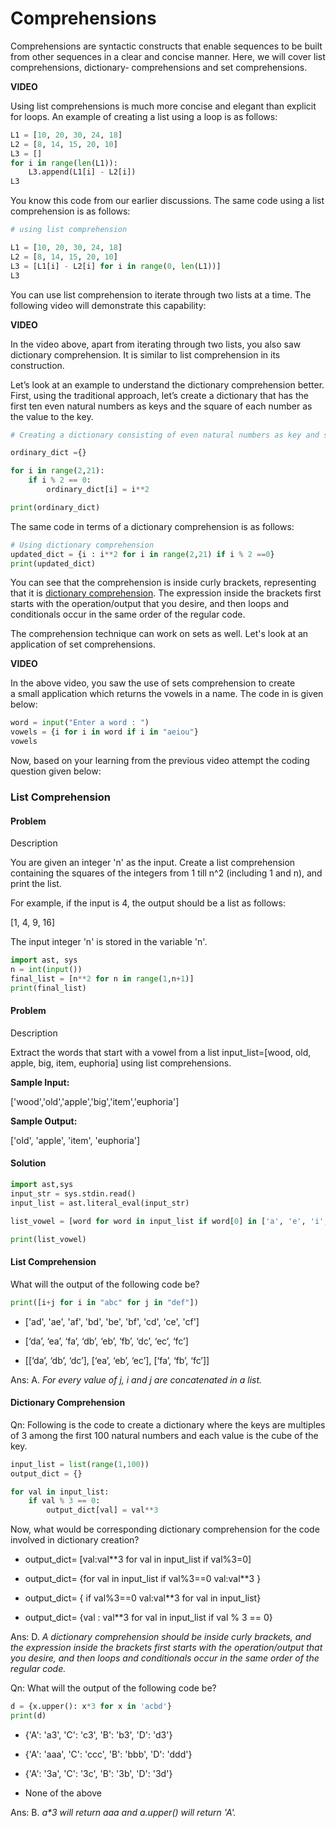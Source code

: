 # Comprehensions

Comprehensions are syntactic constructs that enable sequences to be built from other sequences in a clear and concise manner. Here, we will cover list comprehensions, dictionary- comprehensions and set comprehensions.

**VIDEO**

Using list comprehensions is much more concise and elegant than explicit for loops. An example of creating a list using a loop is as follows:

```python
L1 = [10, 20, 30, 24, 18]
L2 = [8, 14, 15, 20, 10]
L3 = []
for i in range(len(L1)):
    L3.append(L1[i] - L2[i])
L3
```

You know this code from our earlier discussions. The same code using a list comprehension is as follows:

```python
# using list comprehension

L1 = [10, 20, 30, 24, 18]
L2 = [8, 14, 15, 20, 10]
L3 = [L1[i] - L2[i] for i in range(0, len(L1))]
L3
```

You can use list comprehension to iterate through two lists at a time. The following video will demonstrate this capability:

**VIDEO**

In the video above, apart from iterating through two lists, you also saw dictionary comprehension. It is similar to list comprehension in its construction.  

Let’s look at an example to understand the dictionary comprehension better. First, using the traditional approach, let’s create a dictionary that has the first ten even natural numbers as keys and the square of each number as the value to the key.

```python
# Creating a dictionary consisting of even natural numbers as key and square of each element as value

ordinary_dict ={}

for i in range(2,21):
    if i % 2 == 0:
        ordinary_dict[i] = i**2

print(ordinary_dict)
```

The same code in terms of a dictionary comprehension is as follows:

```python
# Using dictionary comprehension
updated_dict = {i : i**2 for i in range(2,21) if i % 2 ==0}
print(updated_dict)
```

You can see that the comprehension is inside curly brackets, representing that it is <u>dictionary comprehension</u>. The expression inside the brackets first starts with the operation/output that you desire, and then loops and conditionals occur in the same order of the regular code. 

The comprehension technique can work on sets as well. Let's look at an application of set comprehensions.

**VIDEO**

In the above video, you saw the use of sets comprehension to create a small application which returns the vowels in a name. The code in is given below: 

```python
word = input("Enter a word : ")
vowels = {i for i in word if i in "aeiou"}
vowels
```

Now, based on your learning from the previous video attempt the coding question given below:

### List Comprehension

#### Problem

Description

You are given an integer 'n' as the input. Create a list comprehension containing the squares of the integers from 1 till n^2 (including 1 and n), and print the list. 

For example, if the input is 4, the output should be a list as follows:

[1, 4, 9, 16]

The input integer 'n' is stored in the variable 'n'.

```python
import ast, sys
n = int(input())
final_list = [n**2 for n in range(1,n+1)]
print(final_list)
```

#### Problem

Description

Extract the words that start with a vowel from a list input_list=[wood, old, apple, big, item, euphoria] using list comprehensions.

**Sample Input:**

['wood','old','apple','big','item','euphoria']

**Sample Output:**

['old', 'apple', 'item', 'euphoria']

#### Solution

```python
import ast,sys
input_str = sys.stdin.read()
input_list = ast.literal_eval(input_str)

list_vowel = [word for word in input_list if word[0] in ['a', 'e', 'i', 'o', 'u']]

print(list_vowel)
```

#### List Comprehension

What will the output of the following code be?

```python
print([i+j for i in "abc" for j in "def"])
```

- ['ad', 'ae', 'af', 'bd', 'be', 'bf', 'cd', 'ce', 'cf']

- [‘da’, ‘ea’, ‘fa’, ‘db’, ‘eb’, ‘fb’, ‘dc’, ‘ec’, ‘fc’]

- [[‘da’, ‘db’, ‘dc’], [‘ea’, ‘eb’, ‘ec’], [‘fa’, ‘fb’, ‘fc’]]

Ans: A. *For every value of j, i and j are concatenated in a list.*

#### Dictionary Comprehension

Qn: Following is the code to create a dictionary where the keys are multiples of 3 among the first 100 natural numbers and each value is the cube of the key.

```python
input_list = list(range(1,100))
output_dict = {}

for val in input_list:
    if val % 3 == 0:
        output_dict[val] = val**3
```

Now, what would be corresponding dictionary comprehension for the code involved in dictionary creation?

- output_dict= [val:val**3 for val in input_list if val%3=0]

- output_dict= {for val in input_list if val%3==0 val:val**3 }

- output_dict= { if val%3==0 val:val**3 for val in input_list}

- output_dict= {val : val**3 for val in input_list if val % 3 == 0}

Ans: D. *A dictionary comprehension should be inside curly brackets, and the expression inside the brackets first starts with the operation/output that you desire, and then loops and conditionals occur in the same order of the regular code.*

Qn: What will the output of the following code be?

```python
d = {x.upper(): x*3 for x in 'acbd'}
print(d)
```

- {'A': 'a3', 'C': 'c3', 'B': 'b3', 'D': 'd3'}

- {'A': 'aaa', 'C': 'ccc', 'B': 'bbb', 'D': 'ddd'}

- {'A': '3a', 'C': '3c', 'B': '3b', 'D': '3d'}

- None of the above

Ans: B. _a*3 will return aaa and a.upper() will return 'A'._
